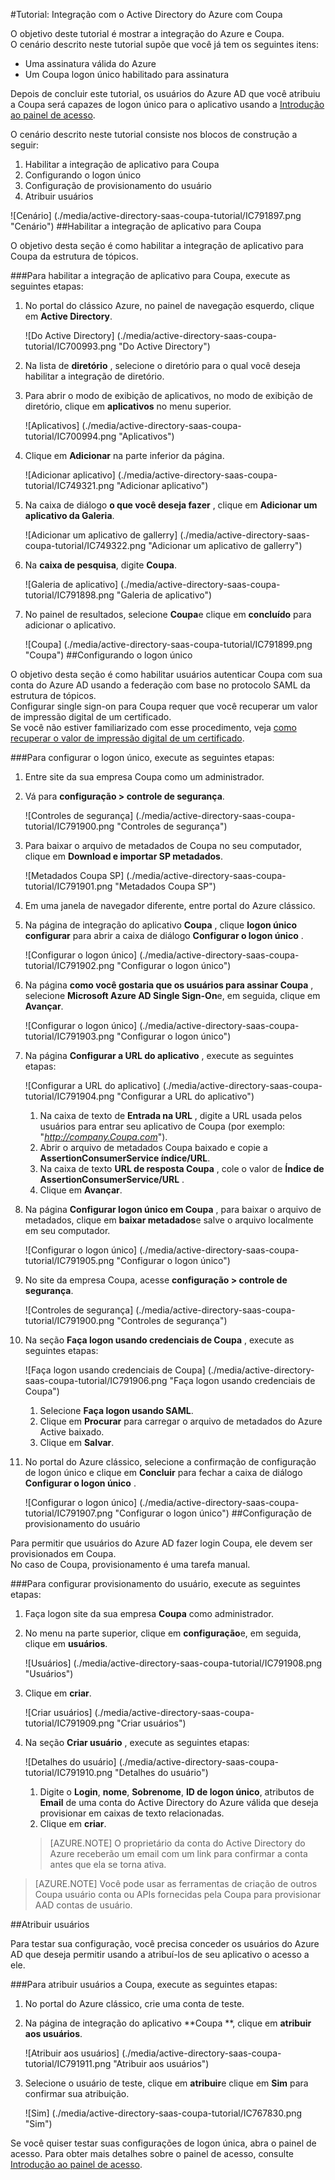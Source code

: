 <properties 
    pageTitle="Tutorial: Integração com o Active Directory do Azure com Coupa | Microsoft Azure" 
    description="Saiba como usar Coupa com o Azure Active Directory para habilitar o logon único, provisionamento automatizado e muito mais!" 
    services="active-directory" 
    authors="jeevansd"  
    documentationCenter="na" 
    manager="femila"/>
<tags 
    ms.service="active-directory" 
    ms.devlang="na" 
    ms.topic="article" 
    ms.tgt_pltfrm="na" 
    ms.workload="identity" 
    ms.date="09/29/2016" 
    ms.author="jeedes" />

#<a name="tutorial-azure-active-directory-integration-with-coupa"></a>Tutorial: Integração com o Active Directory do Azure com Coupa

O objetivo deste tutorial é mostrar a integração do Azure e Coupa.  
O cenário descrito neste tutorial supõe que você já tem os seguintes itens:

-   Uma assinatura válida do Azure
-   Um Coupa logon único habilitado para assinatura

Depois de concluir este tutorial, os usuários do Azure AD que você atribuiu a Coupa será capazes de logon único para o aplicativo usando a [Introdução ao painel de acesso](active-directory-saas-access-panel-introduction.md).

O cenário descrito neste tutorial consiste nos blocos de construção a seguir:

1.  Habilitar a integração de aplicativo para Coupa
2.  Configurando o logon único
3.  Configuração de provisionamento do usuário
4.  Atribuir usuários

![Cenário] (./media/active-directory-saas-coupa-tutorial/IC791897.png "Cenário")
##<a name="enabling-the-application-integration-for-coupa"></a>Habilitar a integração de aplicativo para Coupa

O objetivo desta seção é como habilitar a integração de aplicativo para Coupa da estrutura de tópicos.

###<a name="to-enable-the-application-integration-for-coupa-perform-the-following-steps"></a>Para habilitar a integração de aplicativo para Coupa, execute as seguintes etapas:

1.  No portal do clássico Azure, no painel de navegação esquerdo, clique em **Active Directory**.

    ![Do Active Directory] (./media/active-directory-saas-coupa-tutorial/IC700993.png "Do Active Directory")

2.  Na lista de **diretório** , selecione o diretório para o qual você deseja habilitar a integração de diretório.

3.  Para abrir o modo de exibição de aplicativos, no modo de exibição de diretório, clique em **aplicativos** no menu superior.

    ![Aplicativos] (./media/active-directory-saas-coupa-tutorial/IC700994.png "Aplicativos")

4.  Clique em **Adicionar** na parte inferior da página.

    ![Adicionar aplicativo] (./media/active-directory-saas-coupa-tutorial/IC749321.png "Adicionar aplicativo")

5.  Na caixa de diálogo **o que você deseja fazer** , clique em **Adicionar um aplicativo da Galeria**.

    ![Adicionar um aplicativo de gallerry] (./media/active-directory-saas-coupa-tutorial/IC749322.png "Adicionar um aplicativo de gallerry")

6.  Na **caixa de pesquisa**, digite **Coupa**.

    ![Galeria de aplicativo] (./media/active-directory-saas-coupa-tutorial/IC791898.png "Galeria de aplicativo")

7.  No painel de resultados, selecione **Coupa**e clique em **concluído** para adicionar o aplicativo.

    ![Coupa] (./media/active-directory-saas-coupa-tutorial/IC791899.png "Coupa")
##<a name="configuring-single-sign-on"></a>Configurando o logon único

O objetivo desta seção é como habilitar usuários autenticar Coupa com sua conta do Azure AD usando a federação com base no protocolo SAML da estrutura de tópicos.  
Configurar single sign-on para Coupa requer que você recuperar um valor de impressão digital de um certificado.  
Se você não estiver familiarizado com esse procedimento, veja [como recuperar o valor de impressão digital de um certificado](http://youtu.be/YKQF266SAxI).

###<a name="to-configure-single-sign-on-perform-the-following-steps"></a>Para configurar o logon único, execute as seguintes etapas:

1.  Entre site da sua empresa Coupa como um administrador.

2.  Vá para **configuração \> controle de segurança**.

    ![Controles de segurança] (./media/active-directory-saas-coupa-tutorial/IC791900.png "Controles de segurança")

3.  Para baixar o arquivo de metadados de Coupa no seu computador, clique em **Download e importar SP metadados**.

    ![Metadados Coupa SP] (./media/active-directory-saas-coupa-tutorial/IC791901.png "Metadados Coupa SP")

4.  Em uma janela de navegador diferente, entre portal do Azure clássico.

5.  Na página de integração do aplicativo **Coupa** , clique **logon único configurar** para abrir a caixa de diálogo **Configurar o logon único** .

    ![Configurar o logon único] (./media/active-directory-saas-coupa-tutorial/IC791902.png "Configurar o logon único")

6.  Na página **como você gostaria que os usuários para assinar Coupa** , selecione **Microsoft Azure AD Single Sign-On**e, em seguida, clique em **Avançar**.

    ![Configurar o logon único] (./media/active-directory-saas-coupa-tutorial/IC791903.png "Configurar o logon único")

7.  Na página **Configurar a URL do aplicativo** , execute as seguintes etapas:

    ![Configurar a URL do aplicativo] (./media/active-directory-saas-coupa-tutorial/IC791904.png "Configurar a URL do aplicativo")

    1.  Na caixa de texto de **Entrada na URL** , digite a URL usada pelos usuários para entrar seu aplicativo de Coupa (por exemplo: "*http://company.Coupa.com*").
    2.  Abrir o arquivo de metadados Coupa baixado e copie a **AssertionConsumerService índice/URL**.
    3.  Na caixa de texto **URL de resposta Coupa** , cole o valor de **Índice de AssertionConsumerService/URL** .
    4.  Clique em **Avançar**.

8.  Na página **Configurar logon único em Coupa** , para baixar o arquivo de metadados, clique em **baixar metadados**e salve o arquivo localmente em seu computador.

    ![Configurar o logon único] (./media/active-directory-saas-coupa-tutorial/IC791905.png "Configurar o logon único")

9.  No site da empresa Coupa, acesse **configuração \> controle de segurança**.

    ![Controles de segurança] (./media/active-directory-saas-coupa-tutorial/IC791900.png "Controles de segurança")

10. Na seção **Faça logon usando credenciais de Coupa** , execute as seguintes etapas:

    ![Faça logon usando credenciais de Coupa] (./media/active-directory-saas-coupa-tutorial/IC791906.png "Faça logon usando credenciais de Coupa")

    1.  Selecione **Faça logon usando SAML**.
    2.  Clique em **Procurar** para carregar o arquivo de metadados do Azure Active baixado.
    3.  Clique em **Salvar**.

11. No portal do Azure clássico, selecione a confirmação de configuração de logon único e clique em **Concluir** para fechar a caixa de diálogo **Configurar o logon único** .

    ![Configurar o logon único] (./media/active-directory-saas-coupa-tutorial/IC791907.png "Configurar o logon único")
##<a name="configuring-user-provisioning"></a>Configuração de provisionamento do usuário

Para permitir que usuários do Azure AD fazer login Coupa, ele devem ser provisionados em Coupa.  
No caso de Coupa, provisionamento é uma tarefa manual.

###<a name="to-configure-user-provisioning-perform-the-following-steps"></a>Para configurar provisionamento do usuário, execute as seguintes etapas:

1.  Faça logon site da sua empresa **Coupa** como administrador.

2.  No menu na parte superior, clique em **configuração**e, em seguida, clique em **usuários**.

    ![Usuários] (./media/active-directory-saas-coupa-tutorial/IC791908.png "Usuários")

3.  Clique em **criar**.

    ![Criar usuários] (./media/active-directory-saas-coupa-tutorial/IC791909.png "Criar usuários")

4.  Na seção **Criar usuário** , execute as seguintes etapas:

    ![Detalhes do usuário] (./media/active-directory-saas-coupa-tutorial/IC791910.png "Detalhes do usuário")

    1.  Digite o **Login**, **nome**, **Sobrenome**, **ID de logon único**, atributos de **Email** de uma conta do Active Directory do Azure válida que deseja provisionar em caixas de texto relacionadas.
    2.  Clique em **criar**.

    >[AZURE.NOTE] O proprietário da conta do Active Directory do Azure receberão um email com um link para confirmar a conta antes que ela se torna ativa.

>[AZURE.NOTE] Você pode usar as ferramentas de criação de outros Coupa usuário conta ou APIs fornecidas pela Coupa para provisionar AAD contas de usuário.

##<a name="assigning-users"></a>Atribuir usuários

Para testar sua configuração, você precisa conceder os usuários do Azure AD que deseja permitir usando a atribuí-los de seu aplicativo o acesso a ele.

###<a name="to-assign-users-to-coupa-perform-the-following-steps"></a>Para atribuir usuários a Coupa, execute as seguintes etapas:

1.  No portal do Azure clássico, crie uma conta de teste.

2.  Na página de integração do aplicativo **Coupa **, clique em **atribuir aos usuários**.

    ![Atribuir aos usuários] (./media/active-directory-saas-coupa-tutorial/IC791911.png "Atribuir aos usuários")

3.  Selecione o usuário de teste, clique em **atribuir**e clique em **Sim** para confirmar sua atribuição.

    ![Sim] (./media/active-directory-saas-coupa-tutorial/IC767830.png "Sim")

Se você quiser testar suas configurações de logon única, abra o painel de acesso. Para obter mais detalhes sobre o painel de acesso, consulte [Introdução ao painel de acesso](active-directory-saas-access-panel-introduction.md).
